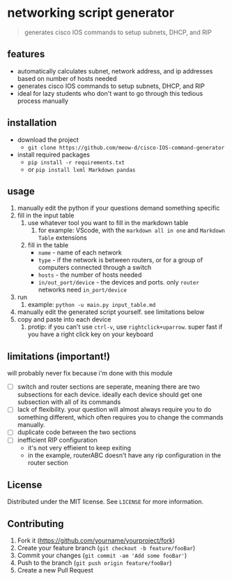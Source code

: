 # networking script generator
>generates cisco IOS commands to setup subnets, DHCP, and RIP

## features
- automatically calculates subnet, network address, and ip addresses based on number of hosts needed
- generates cisco IOS commands to setup subnets, DHCP, and RIP
- ideal for lazy students who don't want to go through this tedious process manually

## installation
- download the project
  - `git clone https://github.com/meow-d/cisco-IOS-command-generator`
- install required packages
  - `pip install -r requirements.txt`
  - or `pip install lxml Markdown pandas`

## usage
1. manually edit the python if your questions demand something specific
2. fill in the input table
   1. use whatever tool you want to fill in the markdown table
      1. for example: VScode, with the `markdown all in one` and `Markdown Table` extensions
   2. fill in the table
      - `name` - name of each network
      - `type` - if the network is between routers, or for a group of computers connected through a switch
      - `hosts` - the number of hosts needed
      - `in/out_port/device` - the devices and ports. only `router` networks need `in_port/device`
3. run
   1. example: `python -u main.py input_table.md`
4. manually edit the generated script yourself. see limitations below
5. copy and paste into each device
   1. protip: if you can't use `ctrl-v`, use `rightclick+uparrow`. super fast if you have a right click key on your keyboard

## limitations (important!)
will probably never fix because i'm done with this module
- [ ] switch and router sections are seperate, meaning there are two subsections for each device. ideally each device should get one subsection with all of its commands
- [ ] lack of flexibility. your question will almost always require you to do something different, which often requires you to change the commands manually.
- [ ] duplicate code between the two sections
- [ ] inefficient RIP configuration
  - it's not very effieient to keep exiting
  - in the example, routerABC doesn't have any rip configuration in the router section

## License
Distributed under the MIT license. See ``LICENSE`` for more information.

## Contributing
1. Fork it (<https://github.com/yourname/yourproject/fork>)
2. Create your feature branch (`git checkout -b feature/fooBar`)
3. Commit your changes (`git commit -am 'Add some fooBar'`)
4. Push to the branch (`git push origin feature/fooBar`)
5. Create a new Pull Request

